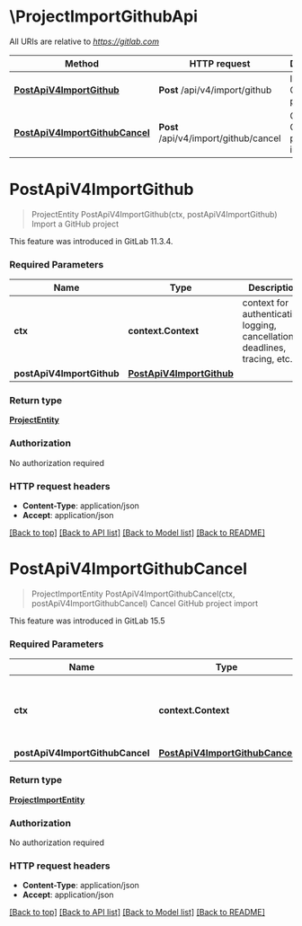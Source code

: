 # \ProjectImportGithubApi

All URIs are relative to *https://gitlab.com*

Method | HTTP request | Description
------------- | ------------- | -------------
[**PostApiV4ImportGithub**](ProjectImportGithubApi.md#PostApiV4ImportGithub) | **Post** /api/v4/import/github | Import a GitHub project
[**PostApiV4ImportGithubCancel**](ProjectImportGithubApi.md#PostApiV4ImportGithubCancel) | **Post** /api/v4/import/github/cancel | Cancel GitHub project import


# **PostApiV4ImportGithub**
> ProjectEntity PostApiV4ImportGithub(ctx, postApiV4ImportGithub)
Import a GitHub project

This feature was introduced in GitLab 11.3.4.

### Required Parameters

Name | Type | Description  | Notes
------------- | ------------- | ------------- | -------------
 **ctx** | **context.Context** | context for authentication, logging, cancellation, deadlines, tracing, etc.
  **postApiV4ImportGithub** | [**PostApiV4ImportGithub**](PostApiV4ImportGithub.md)|  | 

### Return type

[**ProjectEntity**](ProjectEntity.md)

### Authorization

No authorization required

### HTTP request headers

 - **Content-Type**: application/json
 - **Accept**: application/json

[[Back to top]](#) [[Back to API list]](../README.md#documentation-for-api-endpoints) [[Back to Model list]](../README.md#documentation-for-models) [[Back to README]](../README.md)

# **PostApiV4ImportGithubCancel**
> ProjectImportEntity PostApiV4ImportGithubCancel(ctx, postApiV4ImportGithubCancel)
Cancel GitHub project import

This feature was introduced in GitLab 15.5

### Required Parameters

Name | Type | Description  | Notes
------------- | ------------- | ------------- | -------------
 **ctx** | **context.Context** | context for authentication, logging, cancellation, deadlines, tracing, etc.
  **postApiV4ImportGithubCancel** | [**PostApiV4ImportGithubCancel**](PostApiV4ImportGithubCancel.md)|  | 

### Return type

[**ProjectImportEntity**](ProjectImportEntity.md)

### Authorization

No authorization required

### HTTP request headers

 - **Content-Type**: application/json
 - **Accept**: application/json

[[Back to top]](#) [[Back to API list]](../README.md#documentation-for-api-endpoints) [[Back to Model list]](../README.md#documentation-for-models) [[Back to README]](../README.md)

